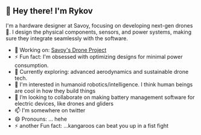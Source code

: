 ## 👋 Hey there! I'm Rykov
I'm a hardware designer at Savoy, focusing on developing next-gen drones 🚁. I design the physical components, sensors, and power systems, making sure they integrate seamlessly with the software.

- 🔧 Working on: [Savoy's Drone Project](https://github.com/Savoy-Research-Institute/Ursa-Minor)
- ⚡ Fun fact: I'm obsessed with optimizing designs for minimal power consumption.
- 🌱 Currently exploring: advanced aerodynamics and sustainable drone tech.
- 👀 I'm interested in humanoid robotics/intelligence. I think human beings are cool in how they build things
- 💞️ I’m looking to collaborate on making battery management software for electric devices, like drones and gliders
- 📫 I'm somewhere on twitter
- 😄 Pronouns: ... hehe
- ⚡ another Fun fact: ...kangaroos can beat you up in a fist fight
<!---
Rykov24/Rykov24 is a ✨ special ✨ repository because its `README.md` (this file) appears on your GitHub profile.
You can click the Preview link to take a look at your changes.
--->

